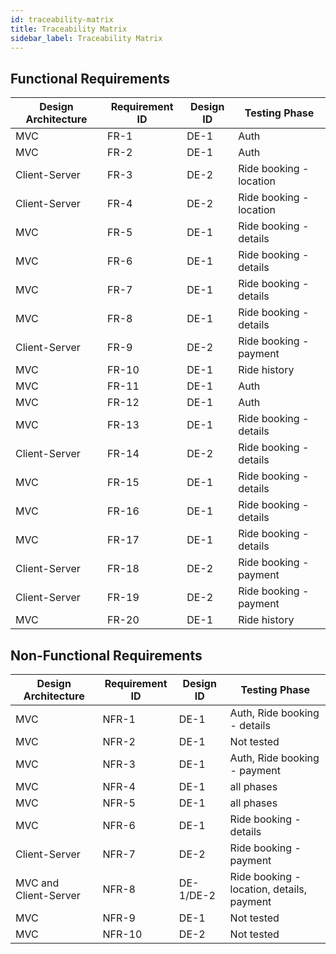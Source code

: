 ```yaml
---
id: traceability-matrix
title: Traceability Matrix
sidebar_label: Traceability Matrix
---
```


## Functional Requirements

| Design Architecture | Requirement ID | Design ID | Testing Phase |
|---------------------|----------------|-----------|---------------|
| MVC | FR-1 | DE-1 | Auth
| MVC |	FR-2 | DE-1 | Auth
| Client-Server | FR-3 | DE-2 | Ride booking - location |
| Client-Server	| FR-4 | DE-2 | Ride booking - location |
| MVC |	FR-5 | DE-1 | Ride booking - details |
| MVC | FR-6 | DE-1 | Ride booking - details |
| MVC | FR-7 | DE-1 | Ride booking - details |
| MVC | FR-8 | DE-1	| Ride booking - details |
| Client-Server	| FR-9 | DE-2 | Ride booking - payment |
| MVC |	FR-10 | DE-1 | Ride history |
| MVC |	FR-11 |	DE-1 |	Auth |
| MVC | FR-12 |	DE-1 |	Auth |
| MVC | FR-13 |	DE-1 |	Ride booking - details |
| Client-Server | FR-14	| DE-2 | Ride booking - details |
| MVC |	FR-15 |	DE-1 | Ride booking - details |
| MVC |	FR-16 | DE-1 | Ride booking - details |
| MVC | FR-17 | DE-1 | Ride booking - details |
| Client-Server | FR-18 | DE-2 | Ride booking - payment |
| Client-Server	| FR-19	| DE-2 | Ride booking - payment |
| MVC |	FR-20 |	DE-1 | Ride history |


## Non-Functional Requirements

| Design Architecture | Requirement ID | Design ID | Testing Phase |
|---------------------|----------------|-----------|---------------|
| MVC | NFR-1 | DE-1 | Auth, Ride booking - details |
| MVC | NFR-2 | DE-1 | Not tested |
| MVC |	NFR-3 |	DE-1 | Auth, Ride booking - payment |
| MVC | NFR-4 | DE-1 | all phases |
| MVC | NFR-5 | DE-1 | all phases |
| MVC | NFR-6 | DE-1 | Ride booking - details |
| Client-Server	| NFR-7 | DE-2 | Ride booking - payment |
| MVC and Client-Server	| NFR-8	| DE-1/DE-2	| Ride booking - location, details, payment |
| MVC | NFR-9 | DE-1 | Not tested |
| MVC | NFR-10 | DE-2 | Not tested |
